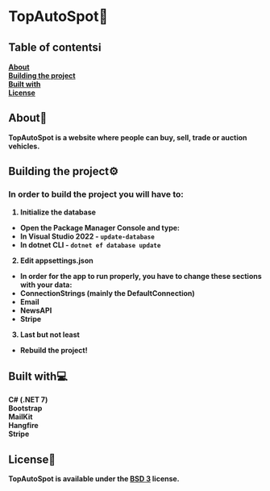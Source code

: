 # TopAutoSpot🚦

## Table of contentsℹ️
<strong>[About](#about)
<br />
[Building the project](#building-the-project)
<br />
[Built with](#built-with)
<br />
[License](#license)
<br />
</strong>

## About📝
<strong>
TopAutoSpot is a website where people can buy, sell, trade or auction vehicles.

## Building the project⚙️
### In order to build the project you will have to:
1. <strong>Initialize the database</strong>
- Open the Package Manager Console and type:
- In Visual Studio 2022 - ```update-database```
- In dotnet CLI - ```dotnet ef database update```
2. <strong>Edit appsettings.json</strong>
- In order for the app to run properly, you have to change these sections with your data:
- ConnectionStrings (mainly the DefaultConnection)
- Email 
- NewsAPI
- Stripe
3. <strong>Last but not least</strong>
- Rebuild the project!

## Built with💻
<strong>C# (.NET 7)</strong>
<br />
<strong>Bootstrap</strong>
<br />
<strong>MailKit</strong>
<br />
<strong>Hangfire</strong>
<br />
<strong>Stripe</strong>

## License📃
<strong>
TopAutoSpot is available under the <a href="https://choosealicense.com/licenses/bsd-3-clause/">BSD 3</a> license.
</strong>
